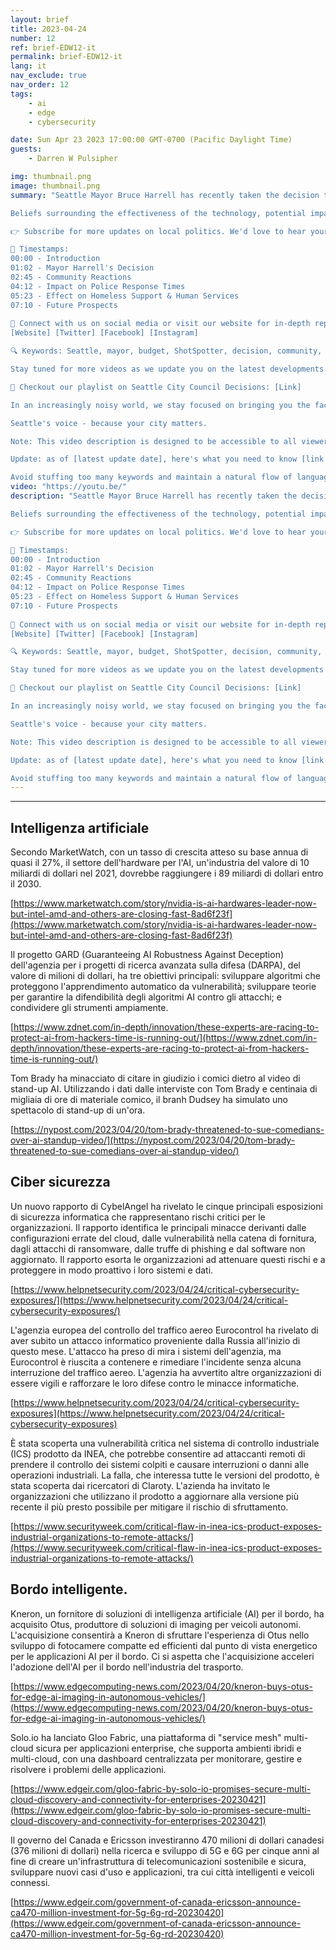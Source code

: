```yaml
---
layout: brief
title: 2023-04-24
number: 12
ref: brief-EDW12-it
permalink: brief-EDW12-it
lang: it
nav_exclude: true
nav_order: 12
tags:
    - ai
    - edge
    - cybersecurity

date: Sun Apr 23 2023 17:00:00 GMT-0700 (Pacific Daylight Time)
guests:
    - Darren W Pulsipher

img: thumbnail.png
image: thumbnail.png
summary: "Seattle Mayor Bruce Harrell has recently taken the decision to set aside the plans for implementing ShotSpotter technology. This bold move, influenced by concerns from the community, including the Seattle City Council, reflects the administration's commitment to listening to its constituents. A significant financial indication of this is the exclusion of a $1 million allocation for ShotSpotter from the 2023-24 budget.

Beliefs surrounding the effectiveness of the technology, potential impact on police response times, and implications on community priorities for human services & support for the homeless all played a role in this decision. Tune in as we delve into how this move may reshape the city's policies.

👉 Subscribe for more updates on local politics. We'd love to hear your thoughts in the comments below!

📖 Timestamps:
00:00 - Introduction 
01:02 - Mayor Harrell's Decision  
02:45 - Community Reactions  
04:12 - Impact on Police Response Times 
05:23 - Effect on Homeless Support & Human Services  
07:10 - Future Prospects
   
🔗 Connect with us on social media or visit our website for in-depth reports. See links below:
[Website] [Twitter] [Facebook] [Instagram]

🔍 Keywords: Seattle, mayor, budget, ShotSpotter, decision, community, police, technology, changed plans, Seattle council, homelessness  

Stay tuned for more videos as we update you on the latest developments surrounding this story. If you found this video valuable, hit the 'like' button and share it around to spread the word! Remember, your voice matters.

🔗 Checkout our playlist on Seattle City Council Decisions: [Link]

In an increasingly noisy world, we stay focused on bringing you the facts. Thanks for watching!

Seattle's voice - because your city matters.

Note: This video description is designed to be accessible to all viewers. If you have any concerns or suggestions, kindly leave a comment below.

Update: as of [latest update date], here's what you need to know [link to related content or latest video]

Avoid stuffing too many keywords and maintain a natural flow of language. Happy viewing!Blog: https://embracingdigital.org/brief-EDW70-itPodcast: https://share.transistor.fm/s/e48492ab"
video: "https://youtu.be/"
description: "Seattle Mayor Bruce Harrell has recently taken the decision to set aside the plans for implementing ShotSpotter technology. This bold move, influenced by concerns from the community, including the Seattle City Council, reflects the administration's commitment to listening to its constituents. A significant financial indication of this is the exclusion of a $1 million allocation for ShotSpotter from the 2023-24 budget.

Beliefs surrounding the effectiveness of the technology, potential impact on police response times, and implications on community priorities for human services & support for the homeless all played a role in this decision. Tune in as we delve into how this move may reshape the city's policies.

👉 Subscribe for more updates on local politics. We'd love to hear your thoughts in the comments below!

📖 Timestamps:
00:00 - Introduction 
01:02 - Mayor Harrell's Decision  
02:45 - Community Reactions  
04:12 - Impact on Police Response Times 
05:23 - Effect on Homeless Support & Human Services  
07:10 - Future Prospects
   
🔗 Connect with us on social media or visit our website for in-depth reports. See links below:
[Website] [Twitter] [Facebook] [Instagram]

🔍 Keywords: Seattle, mayor, budget, ShotSpotter, decision, community, police, technology, changed plans, Seattle council, homelessness  

Stay tuned for more videos as we update you on the latest developments surrounding this story. If you found this video valuable, hit the 'like' button and share it around to spread the word! Remember, your voice matters.

🔗 Checkout our playlist on Seattle City Council Decisions: [Link]

In an increasingly noisy world, we stay focused on bringing you the facts. Thanks for watching!

Seattle's voice - because your city matters.

Note: This video description is designed to be accessible to all viewers. If you have any concerns or suggestions, kindly leave a comment below.

Update: as of [latest update date], here's what you need to know [link to related content or latest video]

Avoid stuffing too many keywords and maintain a natural flow of language. Happy viewing!Blog: https://embracingdigital.org/brief-EDW70-itPodcast: https://share.transistor.fm/s/e48492ab"
---
```






---

## Intelligenza artificiale

Secondo MarketWatch, con un tasso di crescita atteso su base annua di quasi il 27%, il settore dell'hardware per l'AI, un'industria del valore di 10 miliardi di dollari nel 2021, dovrebbe raggiungere i 89 miliardi di dollari entro il 2030.

[https://www.marketwatch.com/story/nvidia-is-ai-hardwares-leader-now-but-intel-amd-and-others-are-closing-fast-8ad6f23f](https://www.marketwatch.com/story/nvidia-is-ai-hardwares-leader-now-but-intel-amd-and-others-are-closing-fast-8ad6f23f)

Il progetto GARD (Guaranteeing AI Robustness Against Deception) dell'agenzia per i progetti di ricerca avanzata sulla difesa (DARPA), del valore di milioni di dollari, ha tre obiettivi principali: sviluppare algoritmi che proteggono l'apprendimento automatico da vulnerabilità; sviluppare teorie per garantire la difendibilità degli algoritmi AI contro gli attacchi; e condividere gli strumenti ampiamente.

[https://www.zdnet.com/in-depth/innovation/these-experts-are-racing-to-protect-ai-from-hackers-time-is-running-out/](https://www.zdnet.com/in-depth/innovation/these-experts-are-racing-to-protect-ai-from-hackers-time-is-running-out/)

Tom Brady ha minacciato di citare in giudizio i comici dietro al video di stand-up AI. Utilizzando i dati dalle interviste con Tom Brady e centinaia di migliaia di ore di materiale comico, il branh Dudsey ha simulato uno spettacolo di stand-up di un'ora.

[https://nypost.com/2023/04/20/tom-brady-threatened-to-sue-comedians-over-ai-standup-video/](https://nypost.com/2023/04/20/tom-brady-threatened-to-sue-comedians-over-ai-standup-video/)

## Ciber sicurezza

Un nuovo rapporto di CybelAngel ha rivelato le cinque principali esposizioni di sicurezza informatica che rappresentano rischi critici per le organizzazioni. Il rapporto identifica le principali minacce derivanti dalle configurazioni errate del cloud, dalle vulnerabilità nella catena di fornitura, dagli attacchi di ransomware, dalle truffe di phishing e dal software non aggiornato. Il rapporto esorta le organizzazioni ad attenuare questi rischi e a proteggere in modo proattivo i loro sistemi e dati.

[https://www.helpnetsecurity.com/2023/04/24/critical-cybersecurity-exposures/](https://www.helpnetsecurity.com/2023/04/24/critical-cybersecurity-exposures/)

L'agenzia europea del controllo del traffico aereo Eurocontrol ha rivelato di aver subito un attacco informatico proveniente dalla Russia all'inizio di questo mese. L'attacco ha preso di mira i sistemi dell'agenzia, ma Eurocontrol è riuscita a contenere e rimediare l'incidente senza alcuna interruzione del traffico aereo. L'agenzia ha avvertito altre organizzazioni di essere vigili e rafforzare le loro difese contro le minacce informatiche.

[https://www.helpnetsecurity.com/2023/04/24/critical-cybersecurity-exposures](https://www.helpnetsecurity.com/2023/04/24/critical-cybersecurity-exposures)

È stata scoperta una vulnerabilità critica nel sistema di controllo industriale (ICS) prodotto da INEA, che potrebbe consentire ad attaccanti remoti di prendere il controllo dei sistemi colpiti e causare interruzioni o danni alle operazioni industriali. La falla, che interessa tutte le versioni del prodotto, è stata scoperta dai ricercatori di Claroty. L'azienda ha invitato le organizzazioni che utilizzano il prodotto a aggiornare alla versione più recente il più presto possibile per mitigare il rischio di sfruttamento.

[https://www.securityweek.com/critical-flaw-in-inea-ics-product-exposes-industrial-organizations-to-remote-attacks/](https://www.securityweek.com/critical-flaw-in-inea-ics-product-exposes-industrial-organizations-to-remote-attacks/)

## Bordo intelligente.

Kneron, un fornitore di soluzioni di intelligenza artificiale (AI) per il bordo, ha acquisito Otus, produttore di soluzioni di imaging per veicoli autonomi. L'acquisizione consentirà a Kneron di sfruttare l'esperienza di Otus nello sviluppo di fotocamere compatte ed efficienti dal punto di vista energetico per le applicazioni AI per il bordo. Ci si aspetta che l'acquisizione acceleri l'adozione dell'AI per il bordo nell'industria del trasporto.

[https://www.edgecomputing-news.com/2023/04/20/kneron-buys-otus-for-edge-ai-imaging-in-autonomous-vehicles/](https://www.edgecomputing-news.com/2023/04/20/kneron-buys-otus-for-edge-ai-imaging-in-autonomous-vehicles/)

Solo.io ha lanciato Gloo Fabric, una piattaforma di "service mesh" multi-cloud sicura per applicazioni enterprise, che supporta ambienti ibridi e multi-cloud, con una dashboard centralizzata per monitorare, gestire e risolvere i problemi delle applicazioni.

[https://www.edgeir.com/gloo-fabric-by-solo-io-promises-secure-multi-cloud-discovery-and-connectivity-for-enterprises-20230421](https://www.edgeir.com/gloo-fabric-by-solo-io-promises-secure-multi-cloud-discovery-and-connectivity-for-enterprises-20230421)

Il governo del Canada e Ericsson investiranno 470 milioni di dollari canadesi (376 milioni di dollari) nella ricerca e sviluppo di 5G e 6G per cinque anni al fine di creare un'infrastruttura di telecomunicazioni sostenibile e sicura, sviluppare nuovi casi d'uso e applicazioni, tra cui città intelligenti e veicoli connessi.

[https://www.edgeir.com/government-of-canada-ericsson-announce-ca470-million-investment-for-5g-6g-rd-20230420](https://www.edgeir.com/government-of-canada-ericsson-announce-ca470-million-investment-for-5g-6g-rd-20230420)


